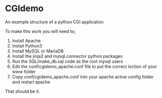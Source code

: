 # CGIdemo
An example structure of a python CGI application

To make this work you will need to;

1. Install Apache
2. Install Python3
3. Install MySQL or MariaDB
4. Install the jinja2 and mysql.connector python packages
5. Run the SQL/make_db.sql code as the root mysql users
6. Edit the conf/cgidemo_apache.conf file to put the correct loction of your www folder
7. Copy conf/cgidemo_apache.conf into your apache active config folder and restart apache

That should be it.
